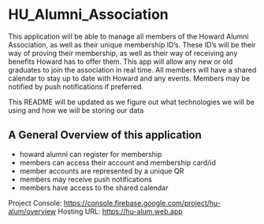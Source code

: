 # HU_Alumni_Association

This application will be able to manage all members of the Howard Alumni Association, as well as their unique membership ID’s. These ID’s will be their way of proving their membership, as well as their way of receiving any benefits Howard has to offer them. This app will allow any new or old graduates to join the association in real time. All members will have a shared calendar to stay up to date with Howard and any events. Members may be notified by push notifications if preferred.

This README will be updated as we figure out what technologies we will be using and how we will be storing our data

## A General Overview of this application

- howard alumni can register for membership
- members can access their account and membership card/id
- member accounts are represented by a unique QR
- members may receive push notifications
- members have access to the shared calendar

Project Console: https://console.firebase.google.com/project/hu-alum/overview
Hosting URL: https://hu-alum.web.app
